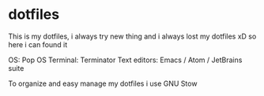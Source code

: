 # dotfiles
This is my dotfiles, i always try new thing and i always lost my dotfiles xD so here i can found it

OS: Pop OS
Terminal: Terminator
Text editors: Emacs / Atom / JetBrains suite

To organize and easy manage my dotfiles i use GNU Stow

